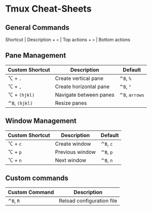 # Tmux Cheat-Sheets

## General Commands

Shortcut | Description
<prefix> + `<` | Top actions
<prefix> + `>` | Bottom actions

## Pane Management

| Custom Shortcut | Description | Default |
| --- | --- | --- |
| ⌥ + `.` | Create vertical pane | ⌃`B`, `%` |
| ⌥ + `,` | Create horizontal pane | ⌃`B`, `"` |
| ⌥ + `(hjkl)` | Navigate between panes | ⌃`B`, `arrows` |
| ⌃`B`, `(hjkl)` | Resize panes | |

##  Window Management

| Custom Shortcut | Description | Default |
| --- | --- | --- |
| ⌥ + `c` | Create window | ⌃`B`, `c` |
| ⌥ + `p` | Previous window | ⌃`B`, `p` |
| ⌥ + `n` | Next window | ⌃`B`, `n` |

## Custom commands

| Custom Command | Description |
| --- | --- |
| ⌃`B`, `R` | Reload configuration file |
